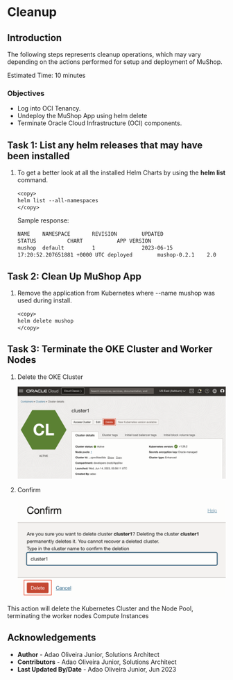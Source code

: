 # Cleanup

## Introduction

The following steps represents cleanup operations, which may vary depending on the actions performed for setup and deployment of MuShop.

Estimated Time: 10 minutes

### Objectives

* Log into OCI Tenancy.
* Undeploy the MuShop App using helm delete
* Terminate Oracle Cloud Infrastructure (OCI) components.

## Task 1: List any helm releases that may have been installed

1. To get a better look at all the installed Helm Charts by using the **helm list** command.

    ````shell
    <copy>
    helm list --all-namespaces
    </copy>
    ````

    Sample response:

    ````shell
    NAME    NAMESPACE       REVISION        UPDATED                                 STATUS          CHART           APP VERSION
    mushop  default         1               2023-06-15 17:20:52.207651881 +0000 UTC deployed        mushop-0.2.1    2.0 
    ````

## Task 2: Clean Up MuShop App

1. Remove the application from Kubernetes where --name mushop was used during install.

    ````shell
    <copy>
    helm delete mushop
    </copy>
    ````

## Task 3: Terminate the OKE Cluster and Worker Nodes

1. Delete the OKE Cluster

    ![Delete Kubernetes Clusters](images/oke_delete_cluster.png)

1. Confirm

    ![Confirm delete Kubernetes Clusters](images/oke_delete_cluster_confirm.png)

This action will delete the Kubernetes Cluster and the Node Pool, terminating the worker nodes Compute Instances

## Acknowledgements

* **Author** - Adao Oliveira Junior, Solutions Architect
* **Contributors** -  Adao Oliveira Junior, Solutions Architect
* **Last Updated By/Date** - Adao Oliveira Junior, Jun 2023
